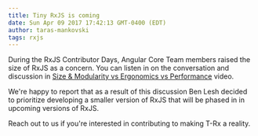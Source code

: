 ```yaml
---
title: Tiny RxJS is coming
date: Sun Apr 09 2017 17:42:13 GMT-0400 (EDT)
author: taras-mankovski
tags: rxjs
---
```

During the RxJS Contributor Days, Angular Core Team members raised the size of RxJS as a concern. You can listen in on the conversation and discussion in [Size & Modularity vs Ergonomics vs Performance](https://www.youtube.com/watch?v=2elgbSierX0) video. 

We're happy to report that as a result of this discussion Ben Lesh decided to prioritize developing a smaller version of RxJS that will be phased in in upcoming versions of RxJS.

Reach out to us if you're interested in contributing to making T-Rx a reality.